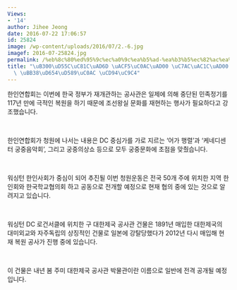 ```yaml
---
Views:
- '14'
author: Jihee Jeong
date: 2016-07-22 17:06:57
id: 25824
image: /wp-content/uploads/2016/07/2.-6.jpg
imagef: 2016-07-25824.jpg
permalink: /%eb%8c%80%ed%95%9c%ec%a0%9c%ea%b5%ad-%ea%b3%b5%ec%82%ac%ea%b4%80-%ec%9e%ac%ea%b0%9c%ea%b4%80-%ea%b8%b0%eb%85%90-%eb%ac%b8%ed%99%94%ed%96%89%ec%82%ac-%ec%b6%94%ec%a7%84/
title: "\uB300\uD55C\uC81C\uAD6D \uACF5\uC0AC\uAD00 \uC7AC\uAC1C\uAD00 \uAE30\uB150\
  \ \uBB38\uD654\uD589\uC0AC \uCD94\uC9C4"
---
```


한인연합회는 이번에 한국 정부가 재개관하는 공사관은 일제에 의해 중단된 민족정기를 117년 만에 극적인 복원을 하기 때문에 조선왕실 문화를 재현하는 행사가 필요하다고 강조했습니다.

&nbsp;

한인연합회가 청원에 나서는 내용은 DC 중심가를 가로 지르는 ‘어가 행렬’과 ‘케네디센터 궁중음악회’, 그리고 궁중의상쇼 등으로 모두 궁중문화에 초점을 맞췄습니다.

&nbsp;

워싱턴 한인사회가 중심이 되어 추진될 이번 청원운동은 전국 50개 주에 위치한 지역 한인회와 한국학교협의회 하고 공동으로 전개할 예정으로 현재 협의 중에 있는 것으로 알려지고 있습니다.

&nbsp;

워싱턴 DC 로건서클에 위치한 구 대한제국 공사관 건물은 1891년 매입한 대한제국의 대미외교와 자주독립의 상징적인 건물로 일본에 강탈당했다가 2012년 다시 매입해 현재 복원 공사가 진행 중에 있습니다.

&nbsp;

이 건물은 내년 봄 주미 대한제국 공사관 박물관이란 이름으로 일반에 전격 공개될 예정입니다.